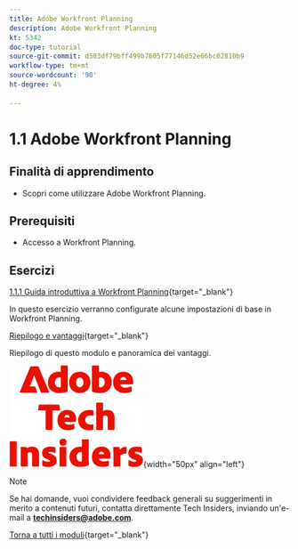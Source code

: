 ```yaml
---
title: Adobe Workfront Planning
description: Adobe Workfront Planning
kt: 5342
doc-type: tutorial
source-git-commit: d583df79bff499b7605f77146d52e66bc02810b9
workflow-type: tm+mt
source-wordcount: '90'
ht-degree: 4%

---
```


# 1.1 Adobe Workfront Planning

## Finalità di apprendimento

- Scopri come utilizzare Adobe Workfront Planning.

## Prerequisiti

- Accesso a Workfront Planning.

## Esercizi

[1.1.1 Guida introduttiva a Workfront Planning](./ex1.md){target="_blank"}

In questo esercizio verranno configurate alcune impostazioni di base in Workfront Planning.

[Riepilogo e vantaggi](./summary.md){target="_blank"}

Riepilogo di questo modulo e panoramica dei vantaggi.

![Informazioni tecniche](./../../../assets/images/techinsiders.png){width="50px" align="left"}

>[!NOTE]
>
>Se hai domande, vuoi condividere feedback generali su suggerimenti in merito a contenuti futuri, contatta direttamente Tech Insiders, inviando un&#39;e-mail a **techinsiders@adobe.com**.

[Torna a tutti i moduli](../../../overview.md){target="_blank"}
